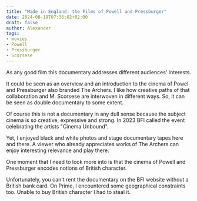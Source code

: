 ```yaml
---
title: "Made in England: the Films of Powell and Pressburger"
date: 2024-08-19T07:36:02+02:00
draft: false
author: Alexander
tags:
- movies
- Powell
- Pressburger
- Scorsese
---
```


As any good film this documentary addresses different audiences' interests.

It could be seen as an overview and an introduction to the cinema of Powel and Pressburger also branded The Archers.
I like how creative paths of that collaboration and M. Scorsese are interwoven in different ways.
So, it can be seen as double documentary to some extent.

Of course this is not a documentary in any dull sense because the subject cinema is so creative, expressive and strong.
In 2023 BFI called the event celebrating the artists "Cinema Unbound".

Yet, I enjoyed black and white photos and stage documentary tapes here and there.
A viewer who already appreciates works of The Archers can enjoy interesting relevance and play there.

One moment that I need to look more into is that the cinema of Powell and Pressburger encodes notions of British character.

Unfortunately, you can't rent the documentary on the BFI website without a British bank card.
On Prime, I encountered some geographical constraints too.
Unable to buy British character I had to steal it.
